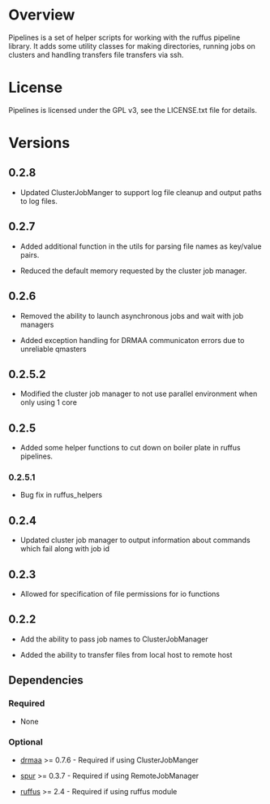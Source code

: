 # Overview

Pipelines is a set of helper scripts for working with the ruffus pipeline library. It adds some utility classes for making directories, running jobs on clusters and handling transfers file transfers via ssh. 

# License

Pipelines is licensed under the GPL v3, see the LICENSE.txt file for details.

# Versions

## 0.2.8

- Updated ClusterJobManger to support log file cleanup and output paths to log files.

## 0.2.7

- Added additional function in the utils for parsing file names as key/value pairs.

- Reduced the default memory requested by the cluster job manager.

## 0.2.6

- Removed the ability to launch asynchronous jobs and wait with job managers

- Added exception handling for DRMAA communicaton errors due to unreliable qmasters

## 0.2.5.2

- Modified the cluster job manager to not use parallel environment when only using 1 core

## 0.2.5

- Added some helper functions to cut down on boiler plate in ruffus pipelines.

### 0.2.5.1

- Bug fix in ruffus_helpers

## 0.2.4

- Updated cluster job manager to output information about commands which fail along with job id

## 0.2.3

- Allowed for specification of file permissions for io functions

## 0.2.2

- Add the ability to pass job names to ClusterJobManager

- Added the ability to transfer files from local host to remote host

## Dependencies

### Required

* None

### Optional

- [drmaa](https://pypi.python.org/pypi/drmaa/0.7.6) >= 0.7.6 - Required if using ClusterJobManger

- [spur](https://pypi.python.org/pypi/spur/0.3.7) >= 0.3.7 - Required if using RemoteJobManager

- [ruffus](https://pypi.python.org/pypi/ruffus/2.4) >= 2.4 - Required if using ruffus module
